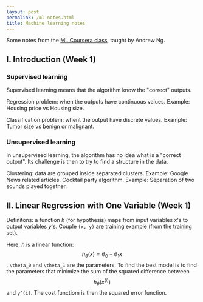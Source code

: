 ```yaml
---
layout: post
permalink: /ml-notes.html
title: Machine learning notes
---
```


Some notes from the [ML Coursera class](https://www.coursera.org/course/ml), taught by Andrew Ng.

## I. Introduction (Week 1)

### Supervised learning

Supervised learning means that the algorithm know the "correct" outputs.

Regression problem: when the outputs have continuous values. Example: Housing price vs Housing size.

Classification problem: whent the output have discrete values. Example: Tumor size vs benign or malignant.

### Unsupervised learning

In unsupervised learning, the algorithm has no idea what is a "correct output". Its challenge is then to try to find a structure in the data.

Clustering: data are grouped inside separated clusters. Example: Google News related articles.
Cocktail party algorithm. Example: Separation of two sounds played together.

## II. Linear Regression with One Variable (Week 1)

Definitons: a function *h* (for hypothesis) maps from input variables *x*'s to output variables *y*'s. Couple `(x, y)` are training example (from the training set).

Here, *h* is a linear function: <span> $$ h_\theta (x) = \theta_0 + \theta_1 x $$ </span> . `\theta_0`  and `\theta_1` are the parameters. To find the best model is to find the parameters that minimize the sum of the squared difference between $$ h_\theta (x^(i)) $$ and `y^(i)`. The cost functiom is then the squared error function.
